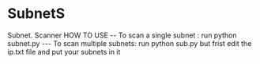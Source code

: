 # SubnetS
Subnet. Scanner 
HOW TO USE
-- To scan a single subnet :
run python subnet.py
--- To scan multiple subnets:
run python sub.py but frist 
edit the ip.txt file and put your subnets in it
